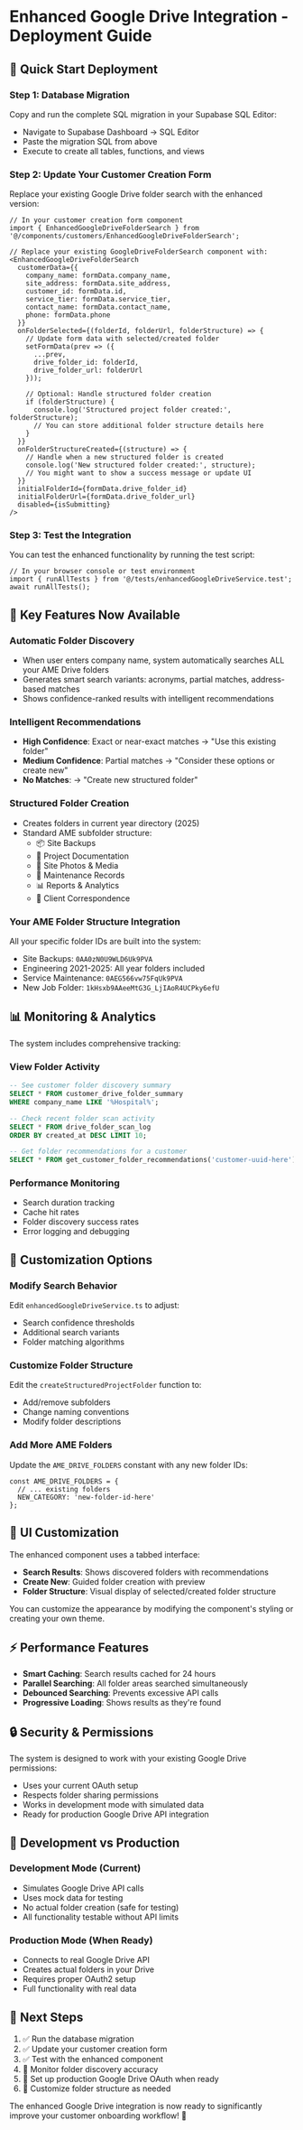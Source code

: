 # Enhanced Google Drive Integration - Deployment Guide

## 🚀 **Quick Start Deployment**

### **Step 1: Database Migration**
Copy and run the complete SQL migration in your Supabase SQL Editor:
- Navigate to Supabase Dashboard → SQL Editor
- Paste the migration SQL from above
- Execute to create all tables, functions, and views

### **Step 2: Update Your Customer Creation Form**

Replace your existing Google Drive folder search with the enhanced version:

```tsx
// In your customer creation form component
import { EnhancedGoogleDriveFolderSearch } from '@/components/customers/EnhancedGoogleDriveFolderSearch';

// Replace your existing GoogleDriveFolderSearch component with:
<EnhancedGoogleDriveFolderSearch
  customerData={{
    company_name: formData.company_name,
    site_address: formData.site_address,
    customer_id: formData.id,
    service_tier: formData.service_tier,
    contact_name: formData.contact_name,
    phone: formData.phone
  }}
  onFolderSelected={(folderId, folderUrl, folderStructure) => {
    // Update form data with selected/created folder
    setFormData(prev => ({
      ...prev,
      drive_folder_id: folderId,
      drive_folder_url: folderUrl
    }));
    
    // Optional: Handle structured folder creation
    if (folderStructure) {
      console.log('Structured project folder created:', folderStructure);
      // You can store additional folder structure details here
    }
  }}
  onFolderStructureCreated={(structure) => {
    // Handle when a new structured folder is created
    console.log('New structured folder created:', structure);
    // You might want to show a success message or update UI
  }}
  initialFolderId={formData.drive_folder_id}
  initialFolderUrl={formData.drive_folder_url}
  disabled={isSubmitting}
/>
```

### **Step 3: Test the Integration**

You can test the enhanced functionality by running the test script:

```tsx
// In your browser console or test environment
import { runAllTests } from '@/tests/enhancedGoogleDriveService.test';
await runAllTests();
```

## 🎯 **Key Features Now Available**

### **Automatic Folder Discovery**
- When user enters company name, system automatically searches ALL your AME Drive folders
- Generates smart search variants: acronyms, partial matches, address-based matches
- Shows confidence-ranked results with intelligent recommendations

### **Intelligent Recommendations**
- **High Confidence**: Exact or near-exact matches → "Use this existing folder"
- **Medium Confidence**: Partial matches → "Consider these options or create new"
- **No Matches**: → "Create new structured folder"

### **Structured Folder Creation**
- Creates folders in current year directory (2025)
- Standard AME subfolder structure:
  - 📦 Site Backups
  - 📄 Project Documentation  
  - 📸 Site Photos & Media
  - 🔧 Maintenance Records
  - 📊 Reports & Analytics
  - 📧 Client Correspondence

### **Your AME Folder Structure Integration**
All your specific folder IDs are built into the system:
- Site Backups: `0AA0zN0U9WLD6Uk9PVA`
- Engineering 2021-2025: All year folders included
- Service Maintenance: `0AEG566vw75FqUk9PVA` 
- New Job Folder: `1kHsxb9AAeeMtG3G_LjIAoR4UCPky6efU`

## 📊 **Monitoring & Analytics**

The system includes comprehensive tracking:

### **View Folder Activity**
```sql
-- See customer folder discovery summary
SELECT * FROM customer_drive_folder_summary 
WHERE company_name LIKE '%Hospital%';

-- Check recent folder scan activity  
SELECT * FROM drive_folder_scan_log 
ORDER BY created_at DESC LIMIT 10;

-- Get folder recommendations for a customer
SELECT * FROM get_customer_folder_recommendations('customer-uuid-here');
```

### **Performance Monitoring**
- Search duration tracking
- Cache hit rates
- Folder discovery success rates
- Error logging and debugging

## 🔧 **Customization Options**

### **Modify Search Behavior**
Edit `enhancedGoogleDriveService.ts` to adjust:
- Search confidence thresholds
- Additional search variants
- Folder matching algorithms

### **Customize Folder Structure**
Edit the `createStructuredProjectFolder` function to:
- Add/remove subfolders
- Change naming conventions
- Modify folder descriptions

### **Add More AME Folders**
Update the `AME_DRIVE_FOLDERS` constant with any new folder IDs:
```tsx
const AME_DRIVE_FOLDERS = {
  // ... existing folders
  NEW_CATEGORY: 'new-folder-id-here'
};
```

## 🎨 **UI Customization**

The enhanced component uses a tabbed interface:
- **Search Results**: Shows discovered folders with recommendations
- **Create New**: Guided folder creation with preview
- **Folder Structure**: Visual display of selected/created folder structure

You can customize the appearance by modifying the component's styling or creating your own theme.

## ⚡ **Performance Features**

- **Smart Caching**: Search results cached for 24 hours
- **Parallel Searching**: All folder areas searched simultaneously  
- **Debounced Searching**: Prevents excessive API calls
- **Progressive Loading**: Shows results as they're found

## 🔒 **Security & Permissions**

The system is designed to work with your existing Google Drive permissions:
- Uses your current OAuth setup
- Respects folder sharing permissions
- Works in development mode with simulated data
- Ready for production Google Drive API integration

## 🚦 **Development vs Production**

### **Development Mode** (Current)
- Simulates Google Drive API calls
- Uses mock data for testing
- No actual folder creation (safe for testing)
- All functionality testable without API limits

### **Production Mode** (When Ready)
- Connects to real Google Drive API
- Creates actual folders in your Drive
- Requires proper OAuth2 setup
- Full functionality with real data

## 📝 **Next Steps**

1. ✅ Run the database migration
2. ✅ Update your customer creation form  
3. ✅ Test with the enhanced component
4. 🔄 Monitor folder discovery accuracy
5. 🔄 Set up production Google Drive OAuth when ready
6. 🔄 Customize folder structure as needed

The enhanced Google Drive integration is now ready to significantly improve your customer onboarding workflow! 🎉
